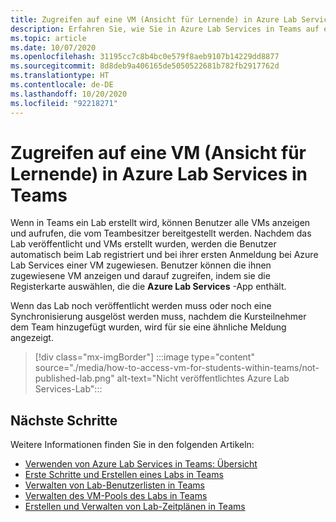 ```yaml
---
title: Zugreifen auf eine VM (Ansicht für Lernende) in Azure Lab Services in Teams
description: Erfahren Sie, wie Sie in Azure Lab Services in Teams auf eine VM (Ansicht für Lernende) zugreifen.
ms.topic: article
ms.date: 10/07/2020
ms.openlocfilehash: 31195cc7c8b4bc0e579f8aeb9107b14229dd8877
ms.sourcegitcommit: 8d8deb9a406165de5050522681b782fb2917762d
ms.translationtype: HT
ms.contentlocale: de-DE
ms.lasthandoff: 10/20/2020
ms.locfileid: "92218271"
---
```

# <a name="access-a-vm-student-view-in-azure-lab-from-teams"></a>Zugreifen auf eine VM (Ansicht für Lernende) in Azure Lab Services in Teams

Wenn in Teams ein Lab erstellt wird, können Benutzer alle VMs anzeigen und aufrufen, die vom Teambesitzer bereitgestellt werden. Nachdem das Lab veröffentlicht und VMs erstellt wurden, werden die Benutzer automatisch beim Lab registriert und bei ihrer ersten Anmeldung bei Azure Lab Services einer VM zugewiesen. Benutzer können die ihnen zugewiesene VM anzeigen und darauf zugreifen, indem sie die Registerkarte auswählen, die die **Azure Lab Services** -App enthält.

Wenn das Lab noch veröffentlicht werden muss oder noch eine Synchronisierung ausgelöst werden muss, nachdem die Kursteilnehmer dem Team hinzugefügt wurden, wird für sie eine ähnliche Meldung angezeigt.

> [!div class="mx-imgBorder"]
> :::image type="content" source="./media/how-to-access-vm-for-students-within-teams/not-published-lab.png" alt-text="Nicht veröffentlichtes Azure Lab Services-Lab":::

## <a name="next-steps"></a>Nächste Schritte

Weitere Informationen finden Sie in den folgenden Artikeln:

- [Verwenden von Azure Lab Services in Teams: Übersicht](lab-services-within-teams-overview.md)
- [Erste Schritte und Erstellen eines Labs in Teams](how-to-get-started-create-lab-within-teams.md)
- [Verwalten von Lab-Benutzerlisten in Teams](how-to-manage-user-lists-within-teams.md)
- [Verwalten des VM-Pools des Labs in Teams](how-to-manage-vm-pool-within-teams.md)
- [Erstellen und Verwalten von Lab-Zeitplänen in Teams](how-to-create-schedules-within-teams.md)
